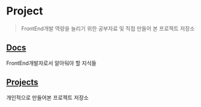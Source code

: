 # Project

> FrontEnd개발 역량을 늘리기 위한 공부자료 및 직접 만들어 본 프로젝트 저장소 

## [Docs](1.Docs/)

FrontEnd개발자로서 알아둬야 할 지식들

## [Projects](3.Projects/)

개인적으로 만들어본 프로젝트 저장소

